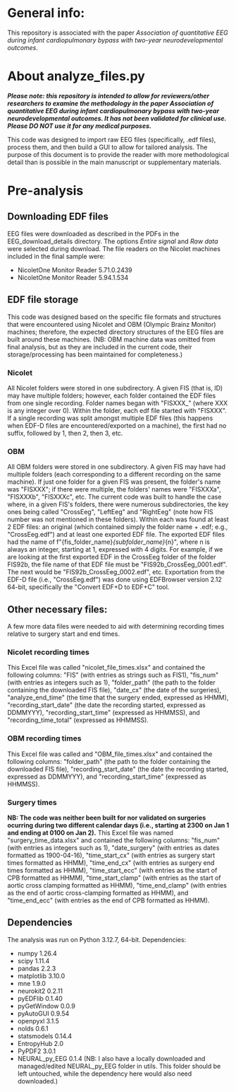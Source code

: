 # General info:
This repository is associated with the paper _Association of quantitative EEG during infant cardiopulmonary bypass with two-year neurodevelopmental outcomes_.

# About analyze_files.py
***Please note: this repository is intended to allow for reviewers/other researchers to examine the methodology in the paper _Association of quantitative EEG during infant cardiopulmonary bypass with two-year neurodevelopmental outcomes_. It has not been validated for clinical use. Please DO NOT use it for any medical purposes.***

This code was designed to import raw EEG files (specifically, .edf files), process them, and then build a GUI to allow for tailored analysis. The purpose of this document is to provide the reader with more methodological detail than is possible in the main manuscript or supplementary materials.

# Pre-analysis
## Downloading EDF files
EEG files were downloaded as described in the PDFs in the EEG_download_details directory. The options _Entire signal_ and _Raw data_ were selected during download. The file readers on the Nicolet machines included in the final sample were:  
- NicoletOne Monitor Reader 5.71.0.2439
- NicoletOne Monitor Reader 5.94.1.534

## EDF file storage
This code was designed based on the specific file formats and structures that were encountered using Nicolet and OBM (Olympic Brainz Monitor) machines; therefore, the expected directory structures of the EEG files are built around these machines. (NB: OBM machine data was omitted from final analysis, but as they are included in the current code, their storage/processing has been maintained for completeness.)

### Nicolet
All Nicolet folders were stored in one subdirectory. A given FIS (that is, ID) may have multiple folders; however, each folder contained the EDF files from one single recording. Folder names began with "FISXXX_" (where XXX is any integer over 0). Within the folder, each edf file started with "FISXXX". If a single recording was split amongst multiple EDF files (this happens when EDF-D files are encountered/exported on a machine), the first had no suffix, followed by 1, then 2, then 3, etc.

### OBM
All OBM folders were stored in one subdirectory. A given FIS may have had multiple folders (each corresponding to a different recording on the same machine). If just one folder for a given FIS was present, the folder's name was "FISXXX"; if there were multiple, the folders' names were "FISXXXa", "FISXXXb", "FISXXXc", etc. The current code was built to handle the case where, in a given FIS's folders, there were numerous subdirectories, the key ones being called "CrossEeg", "LeftEeg" and "RightEeg" (note how FIS number was not mentioned in these folders). Within each was found at least 2 EDF files: an original (which contained simply the folder name + .edf; e.g., "CrossEeg.edf") and at least one exported EDF file. The exported EDF files had the name of f"{fis_folder_name}_{subfolder_name}_{n}", where n is always an integer, starting at 1, expressed with 4 digits. For example, if we are looking at the first exported EDF in the CrossEeg folder of the folder FIS92b, the file name of that EDF file must be "FIS92b_CrossEeg_0001.edf". The next would be "FIS92b_CrossEeg_0002.edf", etc. Exportation from the EDF-D file (i.e., "CrossEeg.edf") was done using EDFBrowser version 2.12 64-bit, specifically the "Convert EDF+D to EDF+C" tool.

## Other necessary files:
A few more data files were needed to aid with determining recording times relative to surgery start and end times.
### Nicolet recording times
This Excel file was called "nicolet_file_times.xlsx" and contained the following columns: "FIS" (with entries as strings such as FIS1), "fis_num" (with entries as integers such as 1), "folder_path" (the path to the folder containing the downloaded FIS file), "date_cx" (the date of the surgeries), "analyze_end_time" (the time that the surgery ended, expressed as HHMM), "recording_start_date" (the date the recording started, expressed as DDMMYYY), "recording_start_time" (expressed as HHMMSS), and "recording_time_total" (expressed as HHMMSS).
### OBM recording times
This Excel file was called and "OBM_file_times.xlsx" and contained the following columns: "folder_path" (the path to the folder containing the downloaded FIS file), "recording_start_date" (the date the recording started, expressed as DDMMYYY), and "recording_start_time" (expressed as HHMMSS).
### Surgery times
**NB: The code was neither been built for nor validated on surgeries ocurring during two different calendar days (i.e., starting at 2300 on Jan 1 and ending at 0100 on Jan 2).**
This Excel file was named "surgery_time_data.xlsx" and contained the following columns: "fis_num" (with entries as integers such as 1), "date_surgery" (with entries as dates formatted as 1900-04-16), "time_start_cx" (with entries as surgery start times formatted as HHMM), "time_end_cx" (with entries as surgery end times formatted as HHMM), "time_start_ecc" (with entries as the start of CPB formatted as HHMM), "time_start_clamp" (with entries as the start of aortic cross clamping formatted as HHMM), "time_end_clamp" (with entries as the end of aortic cross-clamping formatted as HHMM), and "time_end_ecc" (with entries as the end of CPB formatted as HHMM).

## Dependencies
The analysis was run on Python 3.12.7, 64-bit. 
Dependencies:
 - numpy 1.26.4
 - scipy 1.11.4
 - pandas 2.2.3
 - matplotlib 3.10.0
 - mne 1.9.0
 - neurokit2 0.2.11
 - pyEDFlib 0.1.40
 - pyGetWindow 0.0.9
 - pyAutoGUI 0.9.54
 - openpyxl 3.1.5
 - nolds 0.6.1
 - statsmodels 0.14.4
 - EntropyHub 2.0
 - PyPDF2 3.0.1
 - NEURAL_py_EEG 0.1.4 (NB: I also have a locally downloaded and managed/edited NEURAL_py_EEG folder in utils. This folder should be left untouched, while the dependency here would also need downloaded.)
